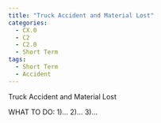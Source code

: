 ```yaml
---
title: "Truck Accident and Material Lost"
categories:
  - CX.0
  - C2
  - C2.0
  - Short Term
tags:
  - Short Term
  - Accident
---
```


Truck Accident and Material Lost

WHAT TO DO:
1)...
2)...
3)...